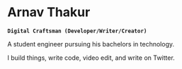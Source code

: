 # Arnav Thakur  

**`Digital Craftsman (Developer/Writer/Creator)`**

A student engineer pursuing his bachelors in technology.

I build things, write code, video edit, and write on Twitter.
